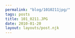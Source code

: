 ```yaml
---
permalink: "blog/1010211jpg/"
tags: posts
title: 101_0211.JPG
date: 2010-01-20
layout: layouts/post.njk
---
```



